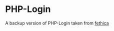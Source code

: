 # PHP-Login

A backup version of PHP-Login taken from [fethica](https://github.com/fethica/PHP-Login) 
